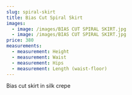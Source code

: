 ```yaml
---
slug: spiral-skirt
title: Bias Cut Spiral Skirt
images:
  - image: /images/BIAS CUT SPIRAL SKIRT.jpg
  - image: /images/BIAS CUT SPIRAL SKIRT.jpg
price: 380
measurements:
  - measurement: Height
  - measurement: Waist
  - measurement: Hips
  - measurement: Length (waist-floor)
---
```

Bias cut skirt in silk crepe